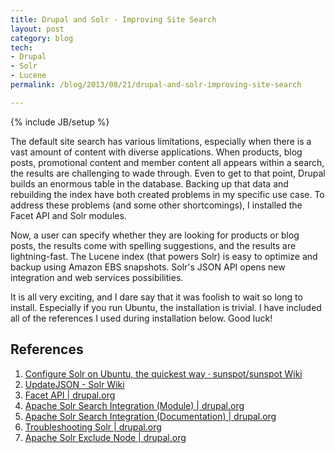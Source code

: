 ```yaml
---
title: Drupal and Solr - Improving Site Search
layout: post
category: blog
tech:
- Drupal
- Solr
- Lucene
permalink: /blog/2013/08/21/drupal-and-solr-improving-site-search

---
```

{% include JB/setup %}
<div id="node-272" class="node node-blog node-promoted">
  <div class="content clearfix">
    <div class="field field-name-body field-type-text-with-summary field-label-hidden"><div class="field-items"><div class="field-item even"><p>The default site search has various limitations, especially when there is a vast amount of content with diverse applications. When products, blog posts, promotional content and member content all appears within a search, the results are challenging to wade through. Even to get to that point, Drupal builds an enormous table in the database. Backing up that data and rebuilding the index have both created problems in my specific use case. To address these problems (and some other shortcomings), I installed the Facet API and Solr modules.</p>
<!--break-->
<p>Now, a user can specify whether they are looking for products or blog posts, the results come with spelling suggestions, and the results are lightning-fast. The Lucene index (that powers Solr) is easy to optimize and backup using Amazon EBS snapshots. Solr's JSON API opens new integration and web services possibilities.</p>
<p>It is all very exciting, and I dare say that it was foolish to wait so long to install. Especially if you run Ubuntu, the installation is trivial. I have included all of the references I used during installation below. Good luck!</p>
<h2>
	References</h2>
<ol><li>
		<a href="https://github.com/sunspot/sunspot/wiki/Configure-Solr-on-Ubuntu,-the-quickest-way">Configure Solr on Ubuntu, the quickest way · sunspot/sunspot Wiki</a></li>
	<li>
		<a href="http://wiki.apache.org/solr/UpdateJSON#Example">UpdateJSON - Solr Wiki</a></li>
	<li>
		<a href="https://drupal.org/project/facetapi">Facet API | drupal.org</a></li>
	<li>
		<a href="http://drupal.org/project/apachesolr">Apache Solr Search Integration (Module) | drupal.org</a></li>
	<li>
		<a href="http://drupal.org/node/343467">Apache Solr Search Integration (Documentation) | drupal.org</a></li>
	<li>
		<a href="http://drupal.org/node/443980">Troubleshooting Solr | drupal.org</a></li>
	<li>
		<a href="https://drupal.org/project/apachesolr_exclude_node">Apache Solr Exclude Node | drupal.org</a></li>
</ol></div></div></div>  </div>
</div>
